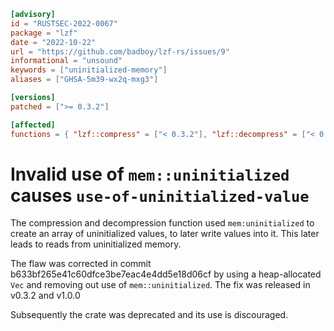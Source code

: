 ```toml
[advisory]
id = "RUSTSEC-2022-0067"
package = "lzf"
date = "2022-10-22"
url = "https://github.com/badboy/lzf-rs/issues/9"
informational = "unsound"
keywords = ["uninitialized-memory"]
aliases = ["GHSA-5m39-wx2q-mxg3"]

[versions]
patched = [">= 0.3.2"]

[affected]
functions = { "lzf::compress" = ["< 0.3.2"], "lzf::decompress" = ["< 0.3.2"] }
```

#  Invalid use of `mem::uninitialized` causes `use-of-uninitialized-value`

The compression and decompression function used `mem:uninitialized`
to create an array of uninitialized values, to later write values into it.
This later leads to reads from uninitialized memory.

The flaw was corrected in commit b633bf265e41c60dfce3be7eac4e4dd5e18d06cf
by using a heap-allocated `Vec` and removing out use of `mem::uninitialized`.
The fix was released in v0.3.2 and v1.0.0

Subsequently the crate was deprecated and its use is discouraged.
